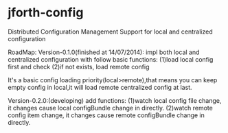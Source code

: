 jforth-config
=============

Distributed Configuration Management Support for local and centralized configuration

RoadMap:
Version-0.1.0(finished at 14/07/2014):
impl both local and centralized configuration with follow basic functions:
(1)load local config first and check
(2)if not exists, load remote config

It's a basic config loading priority(local>remote),that means you can keep empty config in local,it will load remote centralized config at last.

Version-0.2.0:(developing)
add functions:
(1)watch local config file change, it changes cause local configBundle change in directly.
(2)watch remote config item change, it changes cause remote configBundle change in directly.